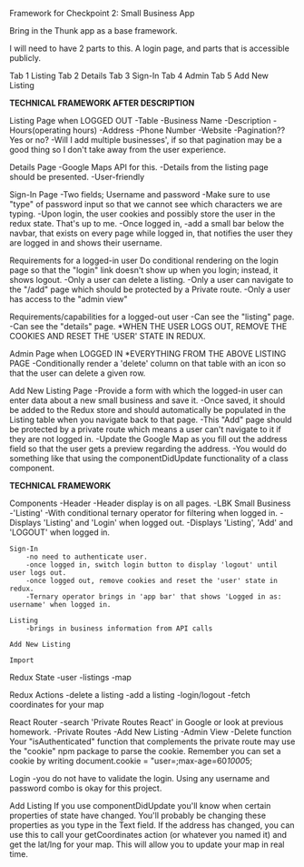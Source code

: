 Framework for Checkpoint 2: Small Business App

Bring in the Thunk app as a base framework.

I will need to have 2 parts to this. A login page, and parts that is accessible publicly. 

Tab 1 Listing
Tab 2 Details
Tab 3 Sign-In 
Tab 4 Admin
Tab 5 Add New Listing

**TECHNICAL FRAMEWORK AFTER DESCRIPTION**


Listing Page when LOGGED OUT
	-Table
		-Business Name
		-Description
		-Hours(operating hours)
		-Address
		-Phone Number
		-Website
	-Pagination?? Yes or no?
	-Will I add multiple businesses', if so that pagination may be a good thing so I don't take away from the user experience.


Details Page
	-Google Maps API for this.
	-Details from the listing page should be presented. 
	-User-friendly


Sign-In Page
	-Two fields;  Username and password
	-Make sure to use "type" of password input so that we cannot see which characters we are typing.
	-Upon login, the user cookies and possibly store the user in the redux state. That's up to me. 
	-Once logged in, 
		-add a small bar below the navbar, that exists on every page while logged in, that notifies the user they are logged in and shows their username. 

Requirements for a logged-in user
Do conditional rendering on the login page so that the "login" link doesn't show up when you login; instead, it shows logout.
	-Only a user can delete a listing.
	-Only a user can navigate to the "/add" page which should be protected by a Private route. 
	-Only a user has access to the "admin view"

Requirements/capabilities for a logged-out user
	-Can see the "listing" page.
	-Can see the "details" page.
	*WHEN THE USER LOGS OUT, REMOVE THE COOKIES AND RESET THE 'USER' STATE IN REDUX.


Admin Page when LOGGED IN
	*EVERYTHING FROM THE ABOVE LISTING PAGE
	-Conditionally render a 'delete' column on that table with an icon so that the user can delete a given row. 


Add New Listing Page
	-Provide a form with which the logged-in user can enter data about a new small business and save it.
	-Once saved, it should be added to the Redux store and should automatically be populated in the Listing table when you navigate back to that page.
	-This "Add" page should be protected by a private route which means a user can't navigate to it if they are not logged in.
	-Update the Google Map as you fill out the address field so that the user gets a preview regarding the address.
	-You would do something like that using the componentDidUpdate functionality of a class component.

**TECHNICAL FRAMEWORK**

Components
    -Header 
        -Header display is on all pages.
            -LBK Small Business
            -'Listing'
        -With conditional ternary operator for filtering when logged in.
            -Displays 'Listing' and 'Login' when logged out.
            -Displays 'Listing', 'Add' and 'LOGOUT' when logged in.

    Sign-In
        -no need to authenticate user.
        -once logged in, switch login button to display 'logout' until user logs out. 
        -once logged out, remove cookies and reset the 'user' state in redux. 
        -Ternary operator brings in 'app bar' that shows 'Logged in as: username' when logged in.

    Listing
        -brings in business information from API calls

    Add New Listing

    Import 



	

Redux State
	-user
	-listings
	-map

Redux Actions
    -delete a listing
    -add a listing
    -login/logout
    -fetch coordinates for your map

React Router
    -search 'Private Routes React' in Google or look at previous homework. 
    -Private Routes
        -Add New Listing
        -Admin View
        -Delete function
    Your "isAuthenticated" function that complements the private route may use the "cookie" npm package to parse the cookie. Remember you can set a cookie by writing document.cookie = "user=<USERNAME>;max-age=60*1000*5;

Login
    -you do not have to validate the login. Using any username and password combo is okay for this project.

Add Listing
    If you use componentDidUpdate you'll know when certain properties of state have changed. You'll probably be changing these properties as you type in the Text field. If the address has changed, you can use this to call your getCoordinates action (or whatever you named it) and get the lat/lng for your map. This will allow you to update your map in real time.